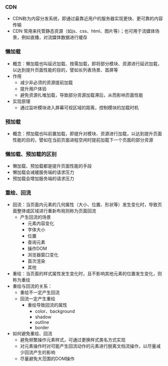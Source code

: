 ### CDN
- CDN称为内容分发系统，即通过最靠近用户的服务器实现更快、更可靠的内容传输
- CDN 常用来托管静态资源（如js、css、html、图片等）；也可用于流媒体场景，例如直播，对流媒体数据进行缓存

### 懒加载
- 概念：懒加载也叫延迟加载、按需加载，即将部分模块、资源进行延迟加载，以达到提升页面性能的目的，譬如长列表场景、首屏等
- 作用
    - 减少非必须的资源提前加载
    - 提升用户体验
    - 避免资源扎堆加载，导致部分资源加载滞后，从而影响页面性能
- 实现原理
    - 通过监听模块进入屏幕可视区域的距离，控制模块的加载时机

### 预加载
- 概念：预加载也叫前置加载，即提升对模块、资源进行加载，以达到提升页面性能的目的，譬如在当前页面进程空闲时提前加载下一个页面的部分资源

### 懒加载、预加载的区别
- 懒加载、预加载都是提升页面性能的手段
- 懒加载会减缓服务端的请求压力
- 预加载会增加服务端的请求压力

### 重绘、回流
- 回流：当页面内元素的几何属性（大小、位置、形状等）发生变化时，导致页面整体或区域进行重新布局则称为页面回流
    - 产生回流的场景 
        - 元素内容变化
        - 字体大小
        - 位置
        - 查询元素
        - 操作DOM
        - 浏览器窗口变化
        - 首次渲染
        - 其他
- 重绘：当页面的样式属性发生变化时，且不影响其他元素的位置发生变化，则称为重绘
- 重绘与回流的关系：
    - 重绘不一定产生回流
    - 回流一定产生重绘
        - 重绘导致回流的属性
            - color、background
            - shadow
            - outline
            - border
- 如何避免重绘、回流
    - 避免频繁操作元素样式，可通过更换样式类名方式实现
    - 对元素操作时对可能产生回流动作的元素进行脱离文档流操作，以尽量减少回流产生的影响
    - 尽量避免大范围的DOM操作

